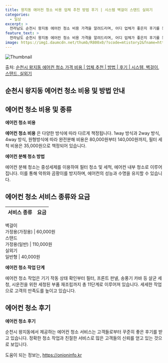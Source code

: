 ```yaml
---
title: 왕지동 에어컨 청소 비용 업체 추천 방법 후기 | 시스템 벽걸이 스탠드 실외기
categories:
  - 일상
excerpt: >
  전라남도 순천시 왕지동 에어컨 청소 비용 가격을 알려드리며, 어디 업체가 좋은지 후기를 통해 알아보겠습니다. 현재 글에서는 시스템, 벽걸이, 스탠드, 실외기 각각에 대해 청소 비용이 나와 있으니 참고하시면 되겠습니다. 에어컨 분해 청소 방법 보기 👈 클릭셀프 에어컨 청소 방법 보기👈 클릭순천시 왕지동 에어컨 청소 비용시스템에어컨 방식클리닝방식금액1way 방식에어컨 완전분해80,000원1way 방식에어컨 필터세척35,000원2way 방식에어컨 완전분해90,000원2way 방식에어컨 필터세척35,000원4way 방식에어컨 완전분해120,000원4way 방식에어컨 필터세척35,000원원형방식에어컨 완전분해140,000원원형방식에어컨 필터세척35,000원에어컨 청소 견적 샘플 보기 👈 클릭에어컨 냄새의 원인에어..
feature_text: >
  전라남도 순천시 왕지동 에어컨 청소 비용 가격을 알려드리며, 어디 업체가 좋은지 후기를 통해 알아보겠습니다. 현재 글에서는 시스템, 벽걸이, 스탠드, 실외기 각각에 대해 청소 비용이 나와 있으니 참고하시면 되겠습니다. 에어컨 분해 청소 방법 보기 👈 클릭셀프 에어컨 청소 방법 보기👈 클릭순천시 왕지동 에어컨 청소 비용시스템에어컨 방식클리닝방식금액1way 방식에어컨 완전분해80,000원1way 방식에어컨 필터세척35,000원2way 방식에어컨 완전분해90,000원2way 방식에어컨 필터세척35,000원4way 방식에어컨 완전분해120,000원4way 방식에어컨 필터세척35,000원원형방식에어컨 완전분해140,000원원형방식에어컨 필터세척35,000원에어컨 청소 견적 샘플 보기 👈 클릭에어컨 냄새의 원인에어..
image: https://img1.daumcdn.net/thumb/R800x0/?scode=mtistory2&fname=https%3A%2F%2Fblog.kakaocdn.net%2Fdn%2FdVOz9i%2FbtsHvWv1DVI%2FyyzKoVPqCkxYjnyLZXYMrk%2Fimg.webp
---
```


![Thumbnail](https://img1.daumcdn.net/thumb/R800x0/?scode=mtistory2&fname=https%3A%2F%2Fblog.kakaocdn.net%2Fdn%2FdVOz9i%2FbtsHvWv1DVI%2FyyzKoVPqCkxYjnyLZXYMrk%2Fimg.webp)

<p>출처: <a href="https://onioninfo.kr/entry/%EC%88%9C%EC%B2%9C%EC%8B%9C-%EC%99%95%EC%A7%80%EB%8F%99-%EC%97%90%EC%96%B4%EC%BB%A8-%EC%B2%AD%EC%86%8C-%EA%B0%80%EA%B2%A9-%EB%B9%84%EC%9A%A9-%EC%97%85%EC%B2%B4-%EC%B6%94%EC%B2%9C-%EB%B0%A9%EB%B2%95-%ED%9B%84%EA%B8%B0-%EC%8B%9C%EC%8A%A4%ED%85%9C-%EB%B2%BD%EA%B1%B8%EC%9D%B4-%EC%8A%A4%ED%83%A0%EB%93%9C-%EC%8B%A4%EC%99%B8%EA%B8%B0" rel="dofollow">순천시 왕지동 에어컨 청소 가격 비용 | 업체 추천 | 방법 | 후기 | 시스템, 벽걸이, 스탠드, 실외기</a> </p>

## 순천시 왕지동 에어컨 청소 비용 및 방법 안내



## 에어컨 청소 비용 및 종류

**에어컨 청소 비용**

**에어컨 청소 비용** 은 다양한 방식에 따라 다르게 책정됩니다. 1way 방식과 2way 방식, 4way 방식, 원형방식에 따라 완전분해
비용은 80,000원부터 140,000원까지, 필터 세척 비용은 35,000원으로 책정되어 있습니다.

**에어컨 분해 청소 방법**

에어컨 분해 청소는 중성세제를 이용하여 필터 청소 및 세척, 에어컨 내부 청소로 이루어집니다. 이를 통해 악취와 곰팡이를 방지하며, 에어컨의
성능과 수명을 유지할 수 있습니다.

## 에어컨 청소 서비스 종류와 요금

**서비스 종류** | **요금**  
---|---  
벽걸이  
가정용(가정용) | 60,000원  
스탠드  
가정용(일반) | 110,000원  
실외기  
일반형 | 40,000원  
  
**에어컨 청소 작업 단계**

에어컨 청소 작업은 기기 작동 상태 확인부터 필터, 프론트 판넬, 송풍기 카바 등 살균 세청, 시운전을 위한 세청된 부품 재조립까지 총
11단계로 이루어져 있습니다. 세세한 작업으로 고객의 만족도를 높이고 있습니다.

## 에어컨 청소 후기

**에어컨 청소 후기**

순천시 왕지동에서 제공하는 에어컨 청소 서비스는 고객들로부터 꾸준히 좋은 후기를 받고 있습니다. 정확한 청소 작업과 친절한 서비스로 많은
고객들의 신뢰를 얻고 있는 것으로 보입니다.



 

도움이 되는 정보는, <a href="https://onioninfo.kr" rel="dofollow">https://onioninfo.kr</a>


